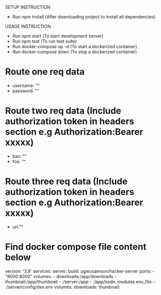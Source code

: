 SETUP INSTRUCTION
- Run npm install (After downloading project to install all dependencies)

USAGE INSTRUCTION
- Run npm start (To start development server)
- Run npm test (To run test suite)
- Run docker-compose up -d (To start a dockerized container)
- Run docker-compose down (To stop a dockerized container)

# Route one req data
- username: "" 
- password: ""

# Route two req data (Include authorization token in headers section e.g Authorization:Bearer xxxxx)
- baz: ""
- foo: ""

# Route three req data (Include authorization token in headers section e.g Authorization:Bearer xxxxx)
- url:""

# Find docker compose file content below 
version: '3.8'
services:
  server:
    build: ugwusamson/hacker-server
    ports:
      - "8000:8000"
    volumes:
      - downloads:/app/downloads
      - thumbnail:/app/thumbnail
      - ./server:/app
      - ./app/node_modules
    env_file:
      - ./server/config/dev.env
volumes:
  downloads:
  thumbnail:
